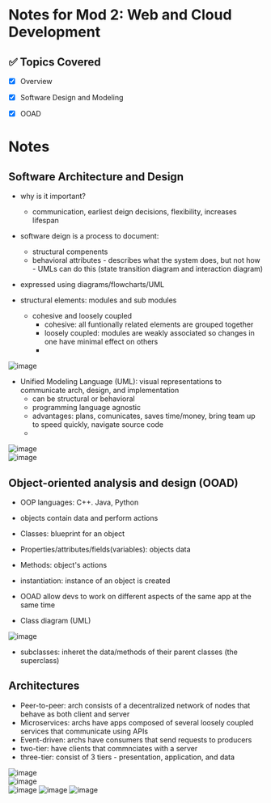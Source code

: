 # Notes for Mod 2: Web and Cloud Development

## ✅ Topics Covered
- [x] Overview
- [x] Software Design and Modeling
- [x] OOAD




# Notes

## Software Architecture and Design

- why is it important?
    - communication, earliest deign decisions, flexibility, increases lifespan
 
- software deign is a process to document:
    - structural compenents
    - behavioral attributes - describes what the system does, but not how - UMLs can do this (state transition diagram and interaction diagram)
- expressed using diagrams/flowcharts/UML
- structural elements: modules and sub modules
    - cohesive and loosely coupled
        - cohesive: all funtionally related elements are grouped together
        - loosely coupled: modules are weakly associated so changes in one have minimal effect on others
        - 
![image](https://github.com/user-attachments/assets/f514bc50-0f4c-4a5d-a1e0-1fce9a733e39)

- Unified Modeling Language (UML): visual representations to communicate arch, design, and implementation
    - can be structural or behavioral
    - programming language agnostic
    - advantages: plans, comunicates, saves time/money, bring team up to speed quickly, navigate source code
    - 
![image](https://github.com/user-attachments/assets/30248a4f-c7b3-4763-aa45-b60683c269ad)  
![image](https://github.com/user-attachments/assets/cf8a6230-0860-43c1-949e-2e21730dd927)  

## Object-oriented analysis and design (OOAD)
- OOP languages: C++. Java, Python
- objects contain data and perform actions
- Classes: blueprint for an object
- Properties/attributes/fields(variables): objects data
- Methods: object's actions
- instantiation: instance of an object is created  

- OOAD allow devs to work on different aspects of the same app at the same time
- Class diagram (UML)

![image](https://github.com/user-attachments/assets/8126b239-51f8-409d-a49c-05ce349280de)  

- subclasses: inheret the data/methods of their parent classes (the superclass)

## Architectures
- Peer-to-peer: arch consists of a decentralized network of nodes that behave as both client and server
- Microservices: archs have apps composed of several loosely coupled services that communicate using APIs
- Event-driven: archs have consumers that send requests to producers
- two-tier: have clients that commnciates with a server
- three-tier: consist of 3 tiers - presentation, application, and data  

![image](https://github.com/user-attachments/assets/277099c5-fb37-4818-a43b-f58844425b30)  
![image](https://github.com/user-attachments/assets/c2688cab-cb33-417a-8100-d32219cec200)  
![image](https://github.com/user-attachments/assets/4fdeabee-45e9-4f19-9988-05ae67101326)
![image](https://github.com/user-attachments/assets/b3ddaa03-dbb3-4c2c-a58f-fe5f1db2763e)
![image](https://github.com/user-attachments/assets/d354fec9-7d86-4ec4-93bf-607968018d97)

